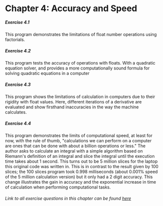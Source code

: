 # Chapter 4: Accuracy and Speed

##### Exercise 4.1
This program demonstrates the limitations of float number operations using factorials.
##### Exercise 4.2
This program tests the accuracy of operations with floats. With a quadratic equation solver, and provides a more computationally sound formula for solving quadratic equations in a computer
##### Exercise 4.3
This program shows the limitations of calculation in computers due to their rigidity with float values. Here, different iterations of a derivative are evaluated and show firsthand inaccuracies in the way the machine calculates.
##### Exercise 4.4
This program demonstrates the limits of computational speed, at least for now, with the rule of thumb, "calculations we can perform on a computer are ones that can be done with about a billion operations or less." The author asks to calculate an integral with a simple algorithm based on Riemann's definition of an integral and slice the integral until the execution time takes about 1 second. This turns out to be 5 million slices for the laptop this original code was written in. This is in contrast to the result given by 100 slices; the 100 slices program took 0.998 milliseconds (about 0.001% speed of the 5 million calculation version) but it only had a 2 digit accuracy. This change illustrates the gain in accuracy and the exponential increase in time of calculation when performing computational tasks.  

###### Link to all exercise questions in this chapter can be found [here](http://www-personal.umich.edu/~mejn/cp/exercises.html)